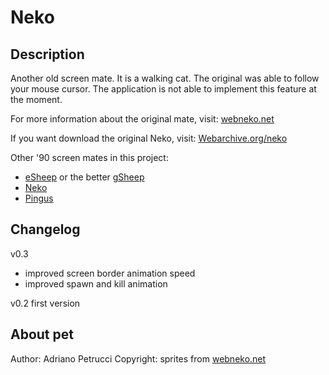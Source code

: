 # Neko

## Description
Another old screen mate. It is a walking cat. The original was able to follow your mouse cursor. The application is not able to implement this feature at the moment.

For more information about the original mate, visit:
[webneko.net](https://webneko.net/)

If you want download the original Neko, visit:
[Webarchive.org/neko](http://web.archive.org/web/20090322195013/http://www.angelfire.com/ct/neko/)

Other '90 screen mates in this project:
- [eSheep](../esheep64) or the better [gSheep](../gsheep-green)
- [Neko](../neko)
- [Pingus](../pingus)

## Changelog
v0.3 
- improved screen border animation speed
- improved spawn and kill animation
     
v0.2 first version

## About pet
Author: Adriano Petrucci
Copyright: sprites from [webneko.net](https://webneko.net/)
